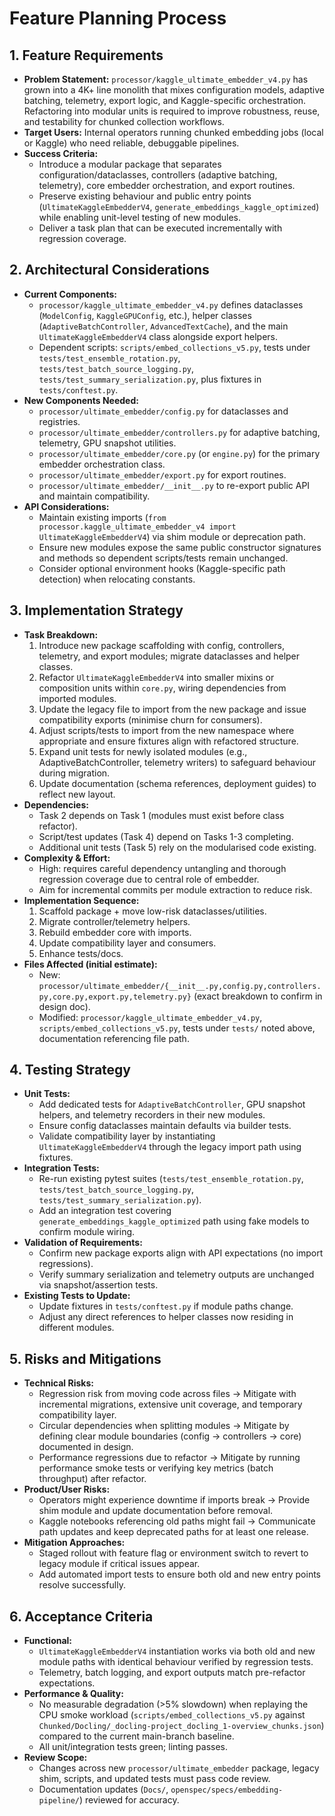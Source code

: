 # Feature Planning Process

## 1. Feature Requirements
- **Problem Statement:** `processor/kaggle_ultimate_embedder_v4.py` has grown into a 4K+ line monolith that mixes configuration models, adaptive batching, telemetry, export logic, and Kaggle-specific orchestration. Refactoring into modular units is required to improve robustness, reuse, and testability for chunked collection workflows.
- **Target Users:** Internal operators running chunked embedding jobs (local or Kaggle) who need reliable, debuggable pipelines.
- **Success Criteria:**
  - Introduce a modular package that separates configuration/dataclasses, controllers (adaptive batching, telemetry), core embedder orchestration, and export routines.
  - Preserve existing behaviour and public entry points (`UltimateKaggleEmbedderV4`, `generate_embeddings_kaggle_optimized`) while enabling unit-level testing of new modules.
  - Deliver a task plan that can be executed incrementally with regression coverage.

## 2. Architectural Considerations
- **Current Components:**
  - `processor/kaggle_ultimate_embedder_v4.py` defines dataclasses (`ModelConfig`, `KaggleGPUConfig`, etc.), helper classes (`AdaptiveBatchController`, `AdvancedTextCache`), and the main `UltimateKaggleEmbedderV4` class alongside export helpers.
  - Dependent scripts: `scripts/embed_collections_v5.py`, tests under `tests/test_ensemble_rotation.py`, `tests/test_batch_source_logging.py`, `tests/test_summary_serialization.py`, plus fixtures in `tests/conftest.py`.
- **New Components Needed:**
  - `processor/ultimate_embedder/config.py` for dataclasses and registries.
  - `processor/ultimate_embedder/controllers.py` for adaptive batching, telemetry, GPU snapshot utilities.
  - `processor/ultimate_embedder/core.py` (or `engine.py`) for the primary embedder orchestration class.
  - `processor/ultimate_embedder/export.py` for export routines.
  - `processor/ultimate_embedder/__init__.py` to re-export public API and maintain compatibility.
- **API Considerations:**
  - Maintain existing imports (`from processor.kaggle_ultimate_embedder_v4 import UltimateKaggleEmbedderV4`) via shim module or deprecation path.
  - Ensure new modules expose the same public constructor signatures and methods so dependent scripts/tests remain unchanged.
  - Consider optional environment hooks (Kaggle-specific path detection) when relocating constants.

## 3. Implementation Strategy
- **Task Breakdown:**
  1. Introduce new package scaffolding with config, controllers, telemetry, and export modules; migrate dataclasses and helper classes.
  2. Refactor `UltimateKaggleEmbedderV4` into smaller mixins or composition units within `core.py`, wiring dependencies from imported modules.
  3. Update the legacy file to import from the new package and issue compatibility exports (minimise churn for consumers).
  4. Adjust scripts/tests to import from the new namespace where appropriate and ensure fixtures align with refactored structure.
  5. Expand unit tests for newly isolated modules (e.g., AdaptiveBatchController, telemetry writers) to safeguard behaviour during migration.
  6. Update documentation (schema references, deployment guides) to reflect new layout.
- **Dependencies:**
  - Task 2 depends on Task 1 (modules must exist before class refactor).
  - Script/test updates (Task 4) depend on Tasks 1-3 completing.
  - Additional unit tests (Task 5) rely on the modularised code existing.
- **Complexity & Effort:**
  - High: requires careful dependency untangling and thorough regression coverage due to central role of embedder.
  - Aim for incremental commits per module extraction to reduce risk.
- **Implementation Sequence:**
  1. Scaffold package + move low-risk dataclasses/utilities.
  2. Migrate controller/telemetry helpers.
  3. Rebuild embedder core with imports.
  4. Update compatibility layer and consumers.
  5. Enhance tests/docs.
- **Files Affected (initial estimate):**
  - New: `processor/ultimate_embedder/{__init__.py,config.py,controllers.py,core.py,export.py,telemetry.py}` (exact breakdown to confirm in design doc).
  - Modified: `processor/kaggle_ultimate_embedder_v4.py`, `scripts/embed_collections_v5.py`, tests under `tests/` noted above, documentation referencing file path.

## 4. Testing Strategy
- **Unit Tests:**
  - Add dedicated tests for `AdaptiveBatchController`, GPU snapshot helpers, and telemetry recorders in their new modules.
  - Ensure config dataclasses maintain defaults via builder tests.
  - Validate compatibility layer by instantiating `UltimateKaggleEmbedderV4` through the legacy import path using fixtures.
- **Integration Tests:**
  - Re-run existing pytest suites (`tests/test_ensemble_rotation.py`, `tests/test_batch_source_logging.py`, `tests/test_summary_serialization.py`).
  - Add an integration test covering `generate_embeddings_kaggle_optimized` path using fake models to confirm module wiring.
- **Validation of Requirements:**
  - Confirm new package exports align with API expectations (no import regressions).
  - Verify summary serialization and telemetry outputs are unchanged via snapshot/assertion tests.
- **Existing Tests to Update:**
  - Update fixtures in `tests/conftest.py` if module paths change.
  - Adjust any direct references to helper classes now residing in different modules.

## 5. Risks and Mitigations
- **Technical Risks:**
  - Regression risk from moving code across files -> Mitigate with incremental migrations, extensive unit coverage, and temporary compatibility layer.
  - Circular dependencies when splitting modules -> Mitigate by defining clear module boundaries (config -> controllers -> core) documented in design.
  - Performance regressions due to refactor -> Mitigate by running performance smoke tests or verifying key metrics (batch throughput) after refactor.
- **Product/User Risks:**
  - Operators might experience downtime if imports break -> Provide shim module and update documentation before removal.
  - Kaggle notebooks referencing old paths might fail -> Communicate path updates and keep deprecated paths for at least one release.
- **Mitigation Approaches:**
  - Staged rollout with feature flag or environment switch to revert to legacy module if critical issues appear.
  - Add automated import tests to ensure both old and new entry points resolve successfully.

## 6. Acceptance Criteria
- **Functional:**
  - `UltimateKaggleEmbedderV4` instantiation works via both old and new module paths with identical behaviour verified by regression tests.
  - Telemetry, batch logging, and export outputs match pre-refactor expectations.
- **Performance & Quality:**
  - No measurable degradation (>5% slowdown) when replaying the CPU smoke workload (`scripts/embed_collections_v5.py` against `Chunked/Docling/_docling-project_docling_1-overview_chunks.json`) compared to the current main-branch baseline.
  - All unit/integration tests green; linting passes.
- **Review Scope:**
  - Changes across new `processor/ultimate_embedder` package, legacy shim, scripts, and updated tests must pass code review.
  - Documentation updates (`Docs/`, `openspec/specs/embedding-pipeline/`) reviewed for accuracy.
